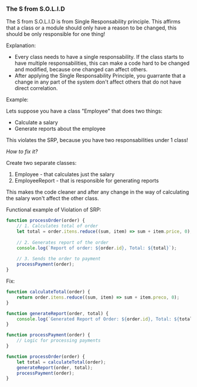 ### The S from S.O.L.I.D

The S from S.O.L.I.D is from Single Responsability principle. This affirms that a class or a module should only have a reason to be changed, this should be only responsible for one thing!


Explanation:

* Every class needs to have a single responsability. If the class starts to have multiple responsabilities, this can make a code hard to be changed and modified, because one changed can affect others.
* After applying the Single Responsability Principle, you guarrante that a change in any part of the system don't affect others that do not have direct correlation.


Example:

Lets suppose you have a class "Employee" that does two things:

* Calculate a salary
* Generate reports about the employee

This violates the SRP, because you have two responsabilities under 1 class!

*How to fix it?*

Create two separate classes:

1. Employee - that calculates just the salary
2. EmployeeReport - that is responsible for generating reports

This makes the code cleaner and after any change in the way of calculating the salary won't affect the other class.


Functional example of Violation of SRP:


```js
function processOrder(order) {
    // 1. Calculates total of order
    let total = order.itens.reduce((sum, item) => sum + item.price, 0);
  
    // 2. Generates report of the order
    console.log(`Report of order: ${order.id}, Total: ${total}`);
  
    // 3. Sends the order to payment
    processPayment(order);
}

```

Fix:

```js
function calculateTotal(order) {
    return order.itens.reduce((sum, item) => sum + item.preco, 0);
}

function generateReport(order, total) {
    console.log(`Generated Report of Order: ${order.id}, Total: ${total}`);
}

function processPayment(order) {
    // Logic for processing payments
}

function processOrder(order) {
    let total = calculateTotal(order);
    generateReport(order, total);
    processPayment(order);
}

```
